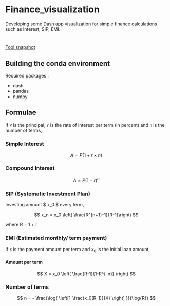 # Finance_visualization
Developing some Dash app visualization for simple finance calculations such as Interest, SIP, EMI.

# 

[Tool snapshot](https://github.com/vmos1/Code_highlights/blob/main/5_data_visualization_finance/images/snapshot_dashapp.png)

## Building the conda environment 
Required packages : 
- dash
- pandas
- numpy
  
## Formulae
If `P` is the principal, `r` is the rate of interest per term (in percent) and `n` is the number of terms, 
### Simple Interest 
$$ A = P ( 1 + r \times n ) $$

### Compound Interest 
$$ A = P {\left(1 + r \right)}^n $$

### SIP (Systematic Investment Plan) 
Investing amount $ x_0 $ every term,

$$ x_n = x_0 \left( \frac{R^{n+1}-1}{R-1}\right) $$ 

where  R = 1 + r  

### EMI (Estimated monthly/ term payment) 
If `X` is the payment amount per term and $x_0$ is the initial loan amount,

#### Amount per term 
$$ X = x_0 \left( \frac{R-1}{1-R^{-n}} \right) $$ 

### Number of terms 
$$ n =  - \frac{\log{ \left[1-\frac{x_0(R-1)}{X} \right] }}{\log{R}} $$
